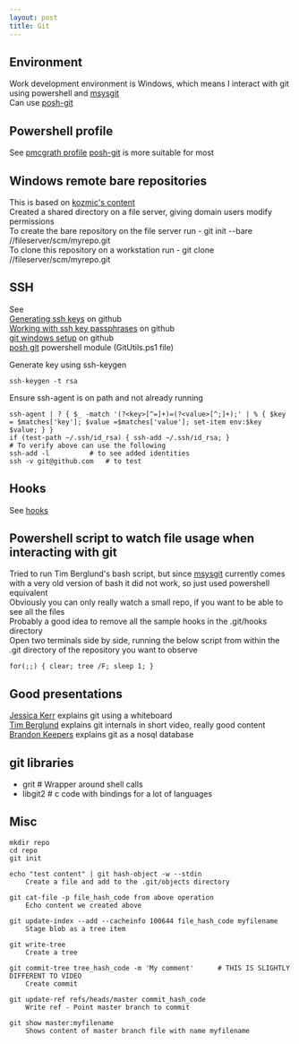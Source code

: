 ```yaml
---
layout: post
title: Git
---
```



## Environment
Work development environment is Windows, which means I interact with git using powershell and [msysgit](http://msysgit.github.com/)  
Can use [posh-git](https://github.com/dahlbyk/posh-git)  


## Powershell profile
See [pmcgrath profile](https://github.com/pmcgrath/powershellprofile) 
[posh-git](https://github.com/dahlbyk/posh-git) is more suitable for most  


## Windows remote bare repositories
This is based on [kozmic's content](http://kozmic.pl/2011/08/20/simple-guide-to-running-git-server-on-windows-in-local-network-kind-of/)  
Created a shared directory on a file server, giving domain users modify permissions  
To create the bare repository on the file server run - git init --bare //fileserver/scm/myrepo.git  
To clone this repository on a workstation run - git clone //fileserver/scm/myrepo.git  


## SSH
See  
[Generating ssh keys](https://help.github.com/articles/generating-ssh-keys) on github  
[Working with ssh key passphrases](https://help.github.com/articles/working-with-ssh-key-passphrases) on github  
[git windows setup](http://help.github.com/win-set-up-git/) on github  
[posh git](https://github.com/dahlbyk/posh-git) powershell module (GitUtils.ps1 file)  

Generate key using ssh-keygen  
```
ssh-keygen -t rsa
```  
Ensure ssh-agent is on path and not already running  
```
ssh-agent | ? { $_ -match '(?<key>[^=]+)=(?<value>[^;]+);' | % { $key = $matches['key']; $value =$matches['value']; set-item env:$key $value; } }
if (test-path ~/.ssh/id_rsa) { ssh-add ~/.ssh/id_rsa; }
# To verify above can use the following
ssh-add -l 			# to see added identities
ssh -v git@github.com 	# to test
```


## Hooks
See [hooks](http://pmcgrath.github.com/git-hooks/)


## Powershell script to watch file usage when interacting with git
Tried to run Tim Berglund's bash script, but since [msysgit](http://msysgit.github.com/) currently comes with a very old version of bash it did not work, so just used powershell equivalent  
Obviously you can only really watch a small repo, if you want to be able to see all the files  
Probably a good idea to remove all the sample hooks in the .git/hooks directory  
Open two terminals side by side, running the below script from within the .git directory of the repository you want to observe  
```
for(;;) { clear; tree /F; sleep 1; }
```

## Good presentations
[Jessica Kerr](http://vimeo.com/46010208) explains git using a whiteboard  
[Tim Berglund](http://vimeo.com/49478285) explains git internals in short video, really good content  
[Brandon Keepers](http://vimeo.com/44458223) explains git as a nosql database   


## git libraries
- grit    # Wrapper around shell calls
- libgit2 # c code with bindings for a lot of languages

## Misc

```
mkdir repo
cd repo
git init

echo "test content" | git hash-object -w --stdin
	Create a file and add to the .git/objects directory
	
git cat-file -p file_hash_code from above operation
	Echo content we created above
	
git update-index --add --cacheinfo 100644 file_hash_code myfilename
	Stage blob as a tree item
	
git write-tree
	Create a tree
	
git commit-tree tree_hash_code -m 'My comment'		# THIS IS SLIGHTLY DIFFERENT TO VIDEO
	Create commit 
	
git update-ref refs/heads/master commit_hash_code
	Write ref - Point master branch to commit

git show master:myfilename
	Shows content of master branch file with name myfilename
```
